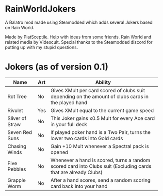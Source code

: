 # RainWorldJokers
A Balatro mod made using Steamodded which adds several Jokers based on Rain World.

Made by PlatSceptile. Help with ideas from some friends. Rain World and related media by Videocult.
Special thanks to the Steamodded discord for putting up with my stupid questions.

# Jokers (as of version 0.1)
| Name | Art | Ability 
| ---  | --- | ---
|Rot Tree|No| Gives XMult per card scored of clubs suit depending on the amount of clubs cards in the played hand |
|Rivulet|Yes| Gives XMult equal to the current game speed |
|Sliver of Straw|No| This Joker gains x0.5 Mult for every Ace card in your full deck |
|Seven Red Suns|No| If played poker hand is a Two Pair, turns the lower two cards into Gold cards |
|Chasing Winds|No| Gain +10 Mult whenever a Spectral pack is opened |
|Five Pebbles|No| Whenever a hand is scored, turns a random scored card into Clubs suit (Excluding cards that are already Clubs) |
|Grapple Worm|No| After a hand scores, send a random scoring card back into your hand |
